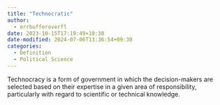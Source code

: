 ```yaml
---
title: "Technocratic"
author:
  - errbufferoverfl
date: 2023-10-15T17:19:49+10:30
date-modified: 2024-07-06T13:36:54+09:30
categories:
  - Definition
  - Political Science
---
```


Technocracy is a form of government in which the decision-makers are selected based on their expertise in a given area of responsibility, particularly with regard to scientific or technical knowledge.
